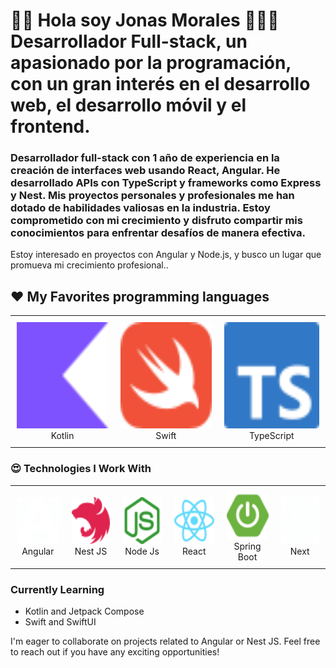 # 👋🏻 Hola soy **Jonas Morales** 👨🏻‍💻Desarrollador Full-stack, un apasionado por la programación, con un gran interés en el desarrollo web, el desarrollo móvil y el frontend.

### Desarrollador full-stack con 1 año de experiencia en la creación de interfaces web usando React, Angular. He desarrollado APIs con TypeScript y frameworks como Express y Nest. Mis proyectos personales y profesionales me han dotado de habilidades valiosas en la industria. Estoy comprometido con mi crecimiento y disfruto compartir mis conocimientos para enfrentar desafíos de manera efectiva.
Estoy interesado en proyectos con Angular y Node.js, y busco un lugar que promueva mi crecimiento profesional..
  
## ❤️ My Favorites programming languages
<div align="center">
  <table style="border-collapse: collapse;">
  <td align="center" style="padding: 10px;">
        <img src="kotlin.svg" alt="Dart" width="170" height="170"><br>
        Kotlin
      </td>
       <td align="center" style="padding: 10px;">
        <img src="swift.svg" alt="Swift" width="170" height="170"><br>
        Swift
      </td>
      <td align="center" style="padding: 10px;">
        <img src="typescript.svg" alt="Swift" width="170" height="170"><br>
        TypeScript
      </td>
  </table>
</div>

### 😍 Technologies I Work With
<div align="center">
  <table style="border-collapse: collapse; background-color: transparent;">
    <tr>
      <td align="center" style="padding: 10px; border: none;">
        <img src="angular-color.svg" alt="Angular" width="75" height="75"><br>
        Angular
      </td>
      <td align="center" style="padding: 10px; border: none;">
        <img src="nestjs-color.svg" alt="Nest" width="75" height="75"><br>
        Nest JS
      </td>
      <td align="center" style="padding: 10px; border: none;">
        <img src="nodedotjs-color.svg" alt="Node" width="75" height="75"><br>
        Node Js
      </td>
      <td align="center" style="padding: 10px; border: none;">
        <img src="react-color.svg" alt="React" width="75" height="75"><br>
        React
      </td>
      <td align="center" style="padding: 10px; border: none;">
        <img src="springboot.svg" alt="Springboot" width="75" height="75"><br>
        Spring Boot
      </td>
      <td align="center" style="padding: 10px; border: none;">
        <img src="nextjs.svg" alt="Next" width="75" height="75"><br>
        Next
      </td>
    </tr>
  </table>
</div>


### Currently Learning
-  Kotlin and Jetpack Compose
- Swift and SwiftUI

I'm eager to collaborate on projects related to Angular or Nest JS. Feel free to reach out if you have any exciting opportunities!

